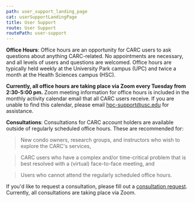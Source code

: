 ```yaml
---
path: user_support_landing_page
cat: userSupportLandingPage
title: User Support
route: User Support
routePath: user-support
---
```

**Office Hours**: Office hours are an opportunity for CARC users to ask questions about anything CARC-related. No appointments are necessary, and all levels of users and questions are welcomed. Office hours are typically held weekly at the University Park campus (UPC) and twice a month at the Health Sciences campus (HSC).

**Currently, all office hours are taking place via Zoom every Tuesday from 2:30-5:00 pm.** Zoom meeting information for office hours is included in the monthly activity calendar email that all CARC users receive. If you are unable to find this calendar, please email hpc-support@usc.edu for assistance.

**Consultations**: Consultations for CARC account holders are available outside of regularly scheduled office hours. These are recommended for:

 > New condo owners, research groups, and instructors who wish to explore the CARC's services,

 > CARC users who have a complex and/or time-critical problem that is best resolved with a (virtual) face-to-face meeting, and

 > Users who cannot attend the regularly scheduled office hours.

If you'd like to request a consultation, please fill out a [consultation request](https://usc.qualtrics.com/jfe/form/SV_cYiW9xq8lug7yjb). Currently, all consultations are taking place via Zoom.
